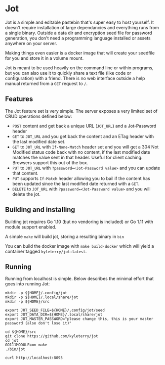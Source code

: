 Jot
===

Jot is a simple and editable pastebin that's super easy to host yourself. It
doesn't require installation of large dependancies and everything runs from a
single binary. Outside a data dir and encryption seed file for password
generation, you don't need a programming language installed or assets anywhere
on your server.

Making things even easier is a docker image that will create your seedfile for
you and store it in a volume mount.

Jot is meant to be used heavily on the command line or within programs, but you
can also use it to quickly share a text file (like code or configuration) with a
friend. There is no web interface outside a help manual returned from a `GET`
request to `/`.

## Features

The Jot feature set is very simple. The server exposes a very limited set of
CRUD operations defined below:

- `POST` content and get back a unique URL (`JOT_URL`) and a Jot-Password header
- `GET` to `JOT_URL` and you get back the content and an ETag header with the last
  modified date set.
- `GET` to `JOT_URL` with `If-None-Match` header set and you will get a 304 Not
  Modified status code back with no content, if the last modified date matches
  the value sent in that header. Useful for client caching. Browsers support
  this out of the box.
- `PUT` to `JOT_URL` with `?password=<Jot-Password value>` and you can update that
  content.
- `PUT` supports `If-Match` header allowing you to bail if the content has been
  updated since the last modified date returned with a `GET`.
- `DELETE` to `JOT_URL` with `?password=<Jot-Password value>` and you will delete
  the jot.

## Building and installing

Building jot requires Go 1.10 (but no vendoring is included) or Go 1.11 with
module support enabled.

A simple `make` will build jot, storing a resulting binary in `bin`

You can build the docker image with `make build-docker` which will yield a
container tagged `kyleterry/jot:latest`.

## Running

Running from localhost is simple. Below describes the minimal effort that goes
into running Jot:

```
mkdir -p ${HOME}/.config/jot
mkdir -p ${HOME}/.local/share/jot
mkdir -p ${HOME}/src

export JOT_SEED_FILE=${HOME}/.config/jot/seed
export JOT_DATA_DIR=${HOME}/.local/share/jot
export JOT_MASTER_PASSWORD="please change this, this is your master password (also don't lose it)"

cd ${HOME}/src
git clone https://github.com/kyleterry/jot
cd jot
GO111MODULE=on make
./bin/jot

curl http://localhost:8095
```
